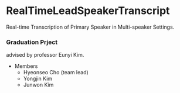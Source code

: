 # RealTimeLeadSpeakerTranscript
Real-time Transcription of Primary Speaker in Multi-speaker Settings.

### Graduation Prject
advised by professor Eunyi Kim.
- Members
  - Hyeonseo Cho (team lead)
  - Yongjin Kim
  - Junwon Kim


